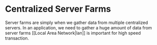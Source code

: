 # Centralized Server Farms
Server farms are simply when we gather data from multiple centralized servers. 
In an application, we need to gather a huge amount of data from server farms [[Local Area Network|lan]] is important for high speed transaction. 
